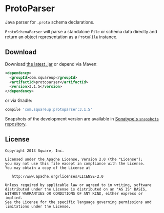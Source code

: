 ProtoParser
===========

Java parser for `.proto` schema declarations.

`ProtoSchemaParser` will parse a standalone `File` or schema data directly and return an object
representation as a `ProtoFile` instance.


Download
--------

Download [the latest .jar][dl] or depend via Maven:
```xml
<dependency>
  <groupId>com.squareup</groupId>
  <artifactId>protoparser</artifactId>
  <version>3.1.5</version>
</dependency>
```
or via Gradle:
```groovy
compile 'com.squareup:protoparser:3.1.5'
```

Snapshots of the development version are available in [Sonatype's `snapshots` repository][snap].



License
-------

    Copyright 2013 Square, Inc.

    Licensed under the Apache License, Version 2.0 (the "License");
    you may not use this file except in compliance with the License.
    You may obtain a copy of the License at

       http://www.apache.org/licenses/LICENSE-2.0

    Unless required by applicable law or agreed to in writing, software
    distributed under the License is distributed on an "AS IS" BASIS,
    WITHOUT WARRANTIES OR CONDITIONS OF ANY KIND, either express or implied.
    See the License for the specific language governing permissions and
    limitations under the License.



 [dl]: https://search.maven.org/remote_content?g=com.squareup&a=protoparser&v=LATEST
 [snap]: https://oss.sonatype.org/content/repositories/snapshots/
